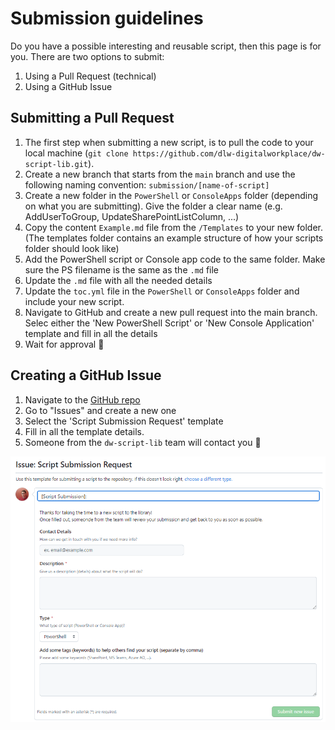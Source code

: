 # Submission guidelines
Do you have a possible interesting and reusable script, then this page is for you. There are two options to submit:
 1. Using a Pull Request (technical)
 2. Using a GitHub Issue

## Submitting a Pull Request
1. The first step when submitting a new script, is to pull the code to your local machine (`git clone https://github.com/dlw-digitalworkplace/dw-script-lib.git`).
2. Create a new branch that starts from the `main` branch and use the following naming convention: `submission/[name-of-script]`
3. Create a new folder in the `PowerShell` or `ConsoleApps` folder (depending on what you are submitting). Give the folder a clear name (e.g. AddUserToGroup, UpdateSharePointListColumn, ...)
4. Copy the content `Example.md` file from the `/Templates` to your new folder. (The templates folder contains an example structure of how your scripts folder should look like)
5. Add the PowerShell script or Console app code to the same folder. Make sure the PS filename is the same as the `.md` file
6. Update the `.md` file with all the needed details
7. Update the `toc.yml` file in the `PowerShell` or `ConsoleApps` folder and include your new script. 
8. Navigate to GitHub and create a new pull request into the main branch. Selec either the 'New PowerShell Script' or 'New Console Application' template and fill in all the details
9. Wait for approval 🎉

## Creating a GitHub Issue
1. Navigate to the [GitHub repo](https://github.com/dlw-digitalworkplace/dw-script-lib)
2. Go to "Issues" and create a new one
3. Select the 'Script Submission Request' template
4. Fill in all the template details. 
5. Someone from the `dw-script-lib` team will contact you 🎉

![Issue-Template](../images/issue-template.png)





